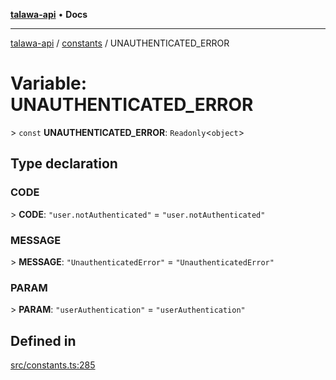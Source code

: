 [**talawa-api**](../../README.md) • **Docs**

***

[talawa-api](../../modules.md) / [constants](../README.md) / UNAUTHENTICATED\_ERROR

# Variable: UNAUTHENTICATED\_ERROR

\> `const` **UNAUTHENTICATED\_ERROR**: `Readonly`\<`object`\>

## Type declaration

### CODE

\> **CODE**: `"user.notAuthenticated"` = `"user.notAuthenticated"`

### MESSAGE

\> **MESSAGE**: `"UnauthenticatedError"` = `"UnauthenticatedError"`

### PARAM

\> **PARAM**: `"userAuthentication"` = `"userAuthentication"`

## Defined in

[src/constants.ts:285](https://github.com/PalisadoesFoundation/talawa-api/blob/f1c816bca43cc03a8c1bd303394e2550a50db017/src/constants.ts#L285)
